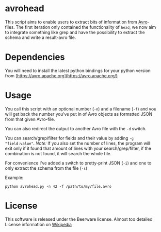 avrohead
========

This script aims to enable users to extract bits of information from [Avro](https://avro.apache.org/)-files.
The first iteration only contained the functionality of `head`, we now aim to integrate something like grep and have the possibility to extract the schema and write a result-avro file.

Dependencies
============

You will need to install the latest python bindings for your python version from [https://avro.apache.org](https://avro.apache.org/)

Usage
=====

You call this script with an optional number (`-n`) and a filename (`-f`) and you will get back the number you've put in of Avro objects as formatted JSON from that given Avro-file.

You can also redirect the output to another Avro file with the `-d` switch.

You can search/grep/filter for fields and their value by adding `-g "field:value"`. *Note:* If you also set the number of lines, the program will exit only if it found that amount of lines with your search/grep/filter, if the combination is not found, it will search the whole file.

For convenience I've added a switch to pretty-print JSON (`-i`) and one to only extract the schema from the file (`-s`)

Example:

`python avrohead.py -n 42 -f /path/to/my/file.avro`

License
=======

This software is released under the Beerware license. Almost too detailed License information on [Wikipedia](https://en.wikipedia.org/wiki/Beerware)

